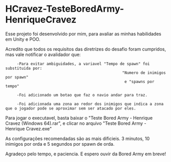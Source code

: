 # HCravez-TesteBoredArmy-HenriqueCravez

Esse projeto foi desenvolvido por mim, para avaliar as minhas habilidades em Unity e POO.

Acredito que todos os requisitos das diretrizes do desafio foram cumpridos, mas vale notificar o avalidador que:

         -Para evitar ambiguidades, a variavel "Tempo de spawn" foi substituida por: 
                                                       "Numero de inimigos por spawn" 
                                                        e "spawns por tempo"
                                
         -Foi adicionado um botao que faz o navio andar para traz.
         
         -Foi adicionada uma zona ao redor dos inimigos que indica a zona que o jogador pode se aproximar sem ser atacado por eles.
         
Para jogar o executavel, basta baixar o "Teste Bored Army - Henrique Cravez (Windows 64).rar", e clicar no arquivo "Teste Bored Army - Henrique Cravez.exe"

As configurações recomendadas são as mais dificieis.
3 minutos,
10 inimigos por orda
e 5 segundos por spawn de orda.

Agradeço pelo tempo, e paciencia. E espero ouvir da Bored Army em breve!      
